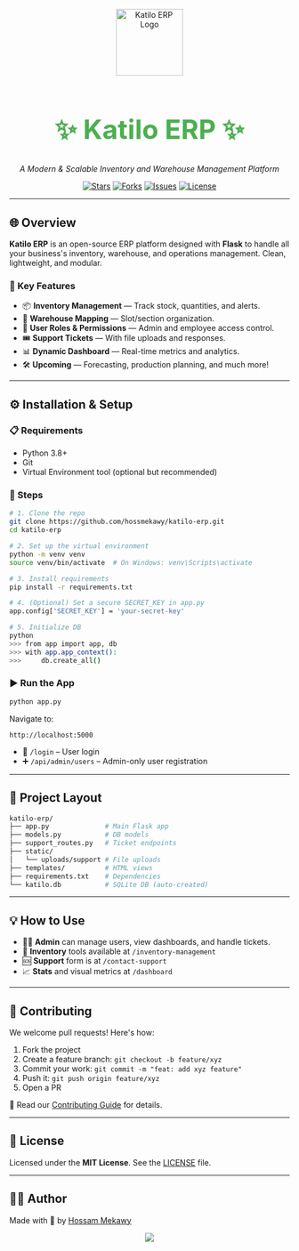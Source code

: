 <p align="center">
  <img src="[https://via.placeholder.com/150](https://ik.imagekit.io/tijarahub/optimized/Frontend-Ayehia/Vendors/Egypt/Katilo/Logo.png?1727273743029)" alt="Katilo ERP Logo" width="120" />
</p>

<h1 align="center" style="font-size: 3rem; color: #4CAF50;">✨ Katilo ERP ✨</h1>

<p align="center">
  <em>A Modern & Scalable Inventory and Warehouse Management Platform</em>
</p>

<p align="center">
  <a href="https://github.com/hossmekawy/katilo-erp/stargazers"><img src="https://img.shields.io/github/stars/hossmekawy/katilo-erp.svg?style=for-the-badge" alt="Stars"></a>
  <a href="https://github.com/hossmekawy/katilo-erp/network/members"><img src="https://img.shields.io/github/forks/hossmekawy/katilo-erp.svg?style=for-the-badge" alt="Forks"></a>
  <a href="https://github.com/hossmekawy/katilo-erp/issues"><img src="https://img.shields.io/github/issues/hossmekawy/katilo-erp.svg?style=for-the-badge" alt="Issues"></a>
  <a href="https://github.com/hossmekawy/katilo-erp/blob/main/LICENSE"><img src="https://img.shields.io/github/license/hossmekawy/katilo-erp.svg?style=for-the-badge" alt="License"></a>
</p>

---

## 🌐 Overview

**Katilo ERP** is an open-source ERP platform designed with **Flask** to handle all your business's inventory, warehouse, and operations management. Clean, lightweight, and modular.

### 🎯 Key Features

- 📦 **Inventory Management** — Track stock, quantities, and alerts.
- 🏢 **Warehouse Mapping** — Slot/section organization.
- 👤 **User Roles & Permissions** — Admin and employee access control.
- 🎟️ **Support Tickets** — With file uploads and responses.
- 📊 **Dynamic Dashboard** — Real-time metrics and analytics.
- 🛠️ **Upcoming** — Forecasting, production planning, and much more!

---

## ⚙️ Installation & Setup

### 📋 Requirements
- Python 3.8+
- Git
- Virtual Environment tool (optional but recommended)

### 🚧 Steps

```bash
# 1. Clone the repo
git clone https://github.com/hossmekawy/katilo-erp.git
cd katilo-erp

# 2. Set up the virtual environment
python -m venv venv
source venv/bin/activate  # On Windows: venv\Scripts\activate

# 3. Install requirements
pip install -r requirements.txt

# 4. (Optional) Set a secure SECRET_KEY in app.py
app.config['SECRET_KEY'] = 'your-secret-key'

# 5. Initialize DB
python
>>> from app import app, db
>>> with app.app_context():
>>>     db.create_all()
```

### ▶️ Run the App
```bash
python app.py
```

Navigate to:
```
http://localhost:5000
```

- 🔐 `/login` – User login
- ➕ `/api/admin/users` – Admin-only user registration

---

## 📁 Project Layout

```bash
katilo-erp/
├── app.py              # Main Flask app
├── models.py           # DB models
├── support_routes.py   # Ticket endpoints
├── static/
│   └── uploads/support # File uploads
├── templates/          # HTML views
├── requirements.txt    # Dependencies
└── katilo.db           # SQLite DB (auto-created)
```

---

## 💡 How to Use

- 🧑‍💼 **Admin** can manage users, view dashboards, and handle tickets.
- 🧾 **Inventory** tools available at `/inventory-management`
- 🆘 **Support** form is at `/contact-support`
- 📈 **Stats** and visual metrics at `/dashboard`

---

## 🤝 Contributing

We welcome pull requests! Here's how:

1. Fork the project
2. Create a feature branch: `git checkout -b feature/xyz`
3. Commit your work: `git commit -m "feat: add xyz feature"`
4. Push it: `git push origin feature/xyz`
5. Open a PR

📘 Read our [Contributing Guide](CONTRIBUTING.md) for details.

---

## 📄 License

Licensed under the **MIT License**. See the [LICENSE](LICENSE) file.

---

## 👨‍💻 Author

Made with 💚 by [Hossam Mekawy](https://github.com/hossmekawy)

<p align="center">
  <img src="https://img.shields.io/badge/Thanks%20for%20visiting-Katilo%20ERP-brightgreen?style=for-the-badge"/>
</p>
